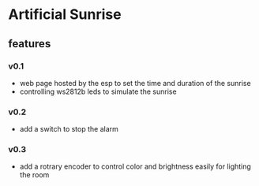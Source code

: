 # Artificial Sunrise

## features

### v0.1
 - web page hosted by the esp to set the time and duration of the sunrise
 - controlling ws2812b leds to simulate the sunrise

### v0.2
 - add a switch to stop the alarm

### v0.3
 - add a rotrary encoder to control color and brightness easily for lighting the room
